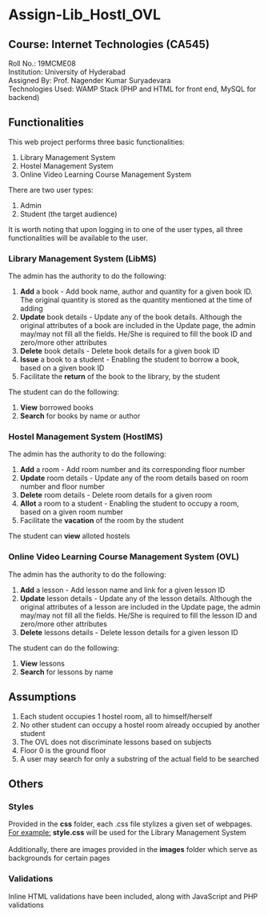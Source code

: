 # Assign-Lib_Hostl_OVL
## Course: Internet Technologies (CA545)

Roll No.: 19MCME08<br>
Institution: University of Hyderabad<br>
Assigned By: Prof. Nagender Kumar Suryadevara<br>
Technologies Used: WAMP Stack (PHP and HTML for front end, MySQL for backend)

## Functionalities
This web project performs three basic functionalities:
1. Library Management System
2. Hostel Management System
3. Online Video Learning Course Management System

There are two user types:
1. Admin
2. Student (the target audience)

It is worth noting that upon logging in to one of the user types, all three functionalities will be available to the user.

### Library Management System (LibMS)
The admin has the authority to do the following:
1. **Add** a book - Add book name, author and quantity for a given book ID. The original quantity is stored as the quantity mentioned at the time of adding
2. **Update** book details - Update any of the book details. Although the original attributes of a book are included in the Update page, the admin may/may not fill all the fields. He/She is required to fill the book ID and zero/more other attributes
3. **Delete** book details - Delete book details for a given book ID
4. **Issue** a book to a student - Enabling the student to borrow a book, based on a given book ID
5. Facilitate the **return** of the book to the library, by the student

The student can do the following:
1. **View** borrowed books
2. **Search** for books by name or author

### Hostel Management System (HostlMS)
The admin has the authority to do the following:
1. **Add** a room - Add room number and its corresponding floor number
2. **Update** room details - Update any of the room details based on room number and floor number
3. **Delete** room details - Delete room details for a given room
4. **Allot** a room to a student - Enabling the student to occupy a room, based on a given room number
5. Facilitate the **vacation** of the room by the student

The student can **view** alloted hostels

### Online Video Learning Course Management System (OVL)
The admin has the authority to do the following:
1. **Add** a lesson - Add lesson name and link for a given lesson ID
2. **Update** lesson details - Update any of the lesson details. Although the original attributes of a lesson are included in the Update page, the admin may/may not fill all the fields. He/She is required to fill the lesson ID and zero/more other attributes
3. **Delete** lessons details - Delete lesson details for a given lesson ID

The student can do the following:
1. **View** lessons
2. **Search** for lessons by name

## Assumptions
1. Each student occupies 1 hostel room, all to himself/herself
2. No other student can occupy a hostel room already occupied by another student
3. The OVL does not discriminate lessons based on subjects
4. Floor 0 is the ground floor
5. A user may search for only a substring of the actual field to be searched

## Others

### Styles
Provided in the **css** folder, each .css file stylizes a given set of webpages.<br>
<ins>For example:</ins> **style.css** will be used for the Library Management System<br><br>
Additionally, there are images provided in the **images** folder which serve as backgrounds for certain pages

### Validations
Inline HTML validations have been included, along with JavaScript and PHP validations
